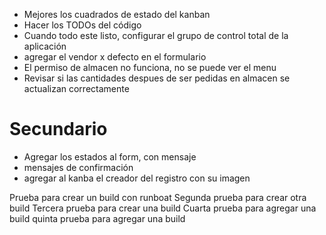 - Mejores los cuadrados de estado del kanban
- Hacer los TODOs del código
- Cuando todo este listo, configurar el grupo de control total de la aplicación
- agregar el vendor x defecto en el formulario
- El permiso de almacen no funciona, no se puede ver el menu
- Revisar si las cantidades despues de ser pedidas en almacen se actualizan correctamente
# Secundario

- Agregar los estados al form, con mensaje
- mensajes de confirmación
- agregar al kanba el creador del registro con su imagen

Prueba para crear un build con runboat
Segunda prueba para crear otra build
Tercera prueba para crear una build
Cuarta prueba para agregar una build
quinta prueba para agregar una build
